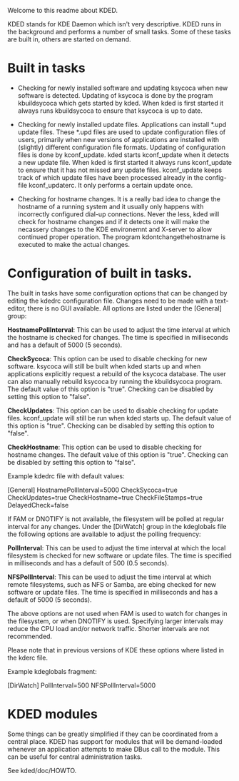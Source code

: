 Welcome to this readme about KDED.

KDED stands for KDE Daemon which isn't very descriptive.
KDED runs in the background and performs a number of small tasks.
Some of these tasks are built in, others are started on demand.

Built in tasks
==============
* Checking for newly installed software and updating ksycoca when new
  software is detected. Updating of ksycoca is done by the program kbuildsycoca
  which gets started by kded. When kded is first started it always runs
  kbuildsycoca to ensure that ksycoca is up to date.

* Checking for newly installed update files. Applications can install
  *.upd update files. These *.upd files are used to update configuration files
  of users, primarily when new versions of applications are installed with
  (slightly) different configuration file formats. Updating of configuration
  files is done by kconf_update. kded starts kconf_update when it detects a
  new update file. When kded is first started it always runs kconf_update to
  ensure that it has not missed any update files. kconf_update keeps track
  of which update files have been processed already in the config-file
  kconf_updaterc. It only performs a certain update once.

* Checking for hostname changes. It is a really bad idea to change the
  hostname of a running system and it usually only happens with incorrectly
  configured dial-up connections. Never the less, kded will check for hostname
  changes and if it detects one it will make the necassery changes to the
  KDE environemnt and X-server to allow continued proper operation. The
  program kdontchangethehostname is executed to make the actual changes.

Configuration of built in tasks.
================================
The built in tasks have some configuration options that can be changed by
editing the kdedrc configuration file. Changes need to be made with a text-
editor, there is no GUI available. All options are listed under the [General]
group:

**HostnamePollInterval**: This can be used to adjust the time interval at which
the hostname is checked for changes. The time is specified in milliseconds
and has a default of 5000 (5 seconds).

**CheckSycoca**: This option can be used to disable checking for new software.
ksycoca will still be built when kded starts up and when applications
explicitly request a rebuild of the ksycoca database. The user can 
also manually rebuild ksycoca by running the kbuildsycoca program.
The default value of this option is "true". Checking can be disabled by 
setting this option to "false".

**CheckUpdates**: This option can be used to disable checking for update files.
kconf_update will still be run when kded starts up.
The default value of this option is "true". Checking can be disabled by 
setting this option to "false".

**CheckHostname**: This option can be used to disable checking for hostname
changes. The default value of this option is "true". Checking can be 
disabled by setting this option to "false".

Example kdedrc file with default values:

[General]
HostnamePollInterval=5000
CheckSycoca=true
CheckUpdates=true
CheckHostname=true
CheckFileStamps=true
DelayedCheck=false

If FAM or DNOTIFY is not available, the filesystem will be polled at regular interval for any changes. Under the [DirWatch] group in the kdeglobals file
the following options are available to adjust the polling frequency:

**PollInterval**: This can be used to adjust the time interval at which the local
filesystem is checked for new software or update files. The time is specified
in milliseconds and has a default of 500 (0.5 seconds).

**NFSPollInterval**: This can be used to adjust the time interval at which remote
filesystems, such as NFS or Samba, are ebing checked for new software or 
update files. The time is specified in milliseconds and has a default of 5000
(5 seconds).

The above options are not used when FAM is used to watch for changes in the
filesystem, or when DNOTIFY is used. Specifying larger intervals may reduce 
the CPU load and/or network traffic. Shorter intervals are not recommended.

Please note that in previous versions of KDE these options where listed in 
the kderc file.

Example kdeglobals fragment:

[DirWatch]
PollInterval=500
NFSPollInterval=5000

KDED modules
============
Some things can be greatly simplified if they can be coordinated from a 
central place. KDED has support for modules that will be demand-loaded 
whenever an application attempts to make DBus call to the module.
This can be useful for central administration tasks.

See kded/doc/HOWTO.
